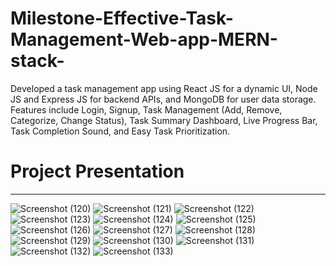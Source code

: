 # Milestone-Effective-Task-Management-Web-app-MERN-stack-
Developed a task management app using React JS for a  dynamic UI, Node JS and Express JS for backend APIs, and  MongoDB for user data storage.   Features include Login, Signup, Task Management (Add,  Remove, Categorize, Change Status), Task Summary  Dashboard, Live Progress Bar, Task Completion Sound, and  Easy Task Prioritization.

# Project Presentation
<hr>

![Screenshot (120)](https://github.com/user-attachments/assets/50da38bf-c003-49ff-8f73-bed88d38c186)
![Screenshot (121)](https://github.com/user-attachments/assets/bf1f1a3a-1e0f-40a2-9164-e91820fe47ab)
![Screenshot (122)](https://github.com/user-attachments/assets/f6d6c188-ecff-42e9-925b-d9bf804042bc)
![Screenshot (123)](https://github.com/user-attachments/assets/67bda415-3163-47f3-add6-45a258bae027)
![Screenshot (124)](https://github.com/user-attachments/assets/7ec85cb1-3c0a-435a-bcf1-84b499bb2f6c)
![Screenshot (125)](https://github.com/user-attachments/assets/0ae0b0dd-8389-4ce0-8ceb-dc959c181c8e)
![Screenshot (126)](https://github.com/user-attachments/assets/7f5225f1-2fd5-4263-869f-d9c0644e6b06)
![Screenshot (127)](https://github.com/user-attachments/assets/90b2c3e0-2286-4de1-ada5-e98351ca8fb8)
![Screenshot (128)](https://github.com/user-attachments/assets/f8eb4877-973b-4b4d-b889-43514e6c8b25)
![Screenshot (129)](https://github.com/user-attachments/assets/c1edcfca-87dc-4226-a9df-7bc2fece1b0b)
![Screenshot (130)](https://github.com/user-attachments/assets/a5e6a197-f65e-4c80-b2c1-cdf1cf4c364e)
![Screenshot (131)](https://github.com/user-attachments/assets/79c77f33-f24b-42d1-b5f3-b6ed8891531f)
![Screenshot (132)](https://github.com/user-attachments/assets/fa315b39-4f1e-4f13-bf78-d8f0d969430e)
![Screenshot (133)](https://github.com/user-attachments/assets/166310e7-1c9c-4455-94f4-65d99d50bc1b)




